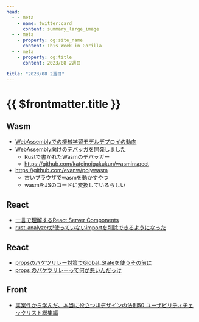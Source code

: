 ```yaml
---
head:
  - - meta
    - name: twitter:card
      content: summary_large_image
  - - meta
    - property: og:site_name
      content: This Week in Gorilla
  - - meta
    - property: og:title
      content: 2023/08 2週目

title: "2023/08 2週目"
---
```


# {{ $frontmatter.title }}

## Wasm
- [WebAssemblyでの機械学習モデルデプロイの動向](https://www.tkat0.dev/posts/deploy-ml-as-wasm/)
- [WebAssembly向けのデバッガを開発しました](https://kateinoigakukun.hatenablog.com/entry/2020/02/29/134510)
	- Rustで書かれたWasmのデバッガー
	- https://github.com/kateinoigakukun/wasminspect
- https://github.com/evanw/polywasm
	- 古いブラウザでwasmを動かすやつ
	- wasmをJSのコードに変換しているらしい

## React
- [一言で理解するReact Server Components](https://zenn.dev/uhyo/articles/react-server-components-multi-stage)
- [rust-analyzerが使っていないimportを削除できるようになった](https://rust-analyzer.github.io//thisweek/2023/08/07/changelog-193.html)

## React
- [propsのバケツリレー対策でGlobal_Stateを使うその前に](https://speakerdeck.com/taro28/propsnohaketuriredui-ce-teglobal-statewoshi-usonoqian-ni)
- [props のバケツリレーって何が悪いんだっけ](https://scrapbox.io/fsubal/props_%E3%81%AE%E3%83%90%E3%82%B1%E3%83%84%E3%83%AA%E3%83%AC%E3%83%BC%E3%81%A3%E3%81%A6%E4%BD%95%E3%81%8C%E6%82%AA%E3%81%84%E3%82%93%E3%81%A0%E3%81%A3%E3%81%91)

## Front
- [実案件から学んだ、本当に役立つUIデザインの法則50 ユーザビリティチェックリスト総集編](https://note.com/i3design_design/n/na5bc07e4acb0)
